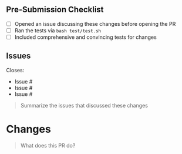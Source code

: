 <!--
Thank you for taking the time to open an PR! If this is your first
time here, welcome to our community! When asking for help here, keep in mind most of us are volunteers
contributing our daily work back to the community at no cost (and often for no
reward). Please be respectful!

Below you will find a checklist to help you create the best PR possible. While
the checklist items aren't all _strictly_ required, they dramatically increase
the probability of your PR getting a response and getting merged. Often times,
the least time consuming part of maintaining and open source project is writing
code, its the process and discussions that happen around the code base that
consume a majority of the maintainers' time. By spending a few moments to
adhere to this template, you are not only improve the quality of your PR, you
are also helping save the maintainers a considerable amount of time when trying
to understand and review your changes.

And remember, positive vibes are met with positive vibes. Kindness helps Free
Software go round, pay it forward!
-->

## Pre-Submission Checklist

- [ ] Opened an issue discussing these changes before opening the PR
- [ ] Ran the tests via `bash test/test.sh`
- [ ] Included comprehensive and convincing tests for changes

## Issues

Closes:

* Issue #
* Issue #
* Issue #

> Summarize the issues that discussed these changes

# Changes

> What does this PR do?
